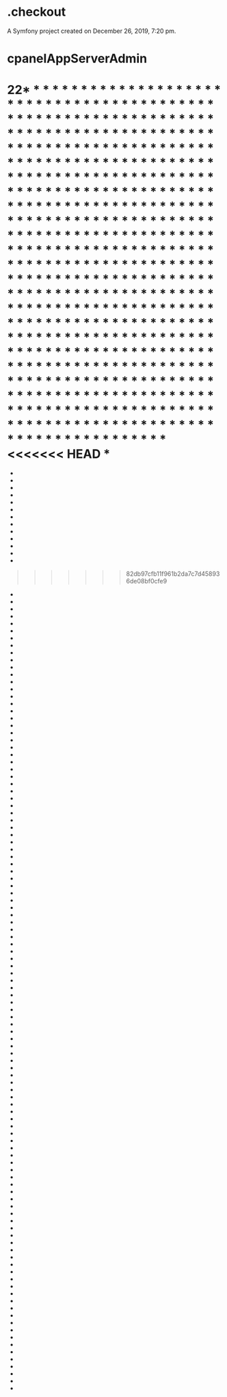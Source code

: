 .checkout
=========

A Symfony project created on December 26, 2019, 7:20 pm.
# cpanelAppServerAdmin

22* 
 * 
 * 
 * 
 * 
 * 
 * 
 * 
 * 
 * 
 * 
 * 
 * 
 * 
 * 
 * 
 * 
 * 
 * 
 * 
 * 
 * 
 * 
 * 
 * 
 * 
 * 
 * 
 * 
 * 
 * 
 * 
 * 
 * 
 * 
 * 
 * 
 * 
 * 
 * 
 * 
 * 
 * 
 * 
 * 
 * 
 * 
 * 
 * 
 * 
 * 
 * 
 * 
 * 
 * 
 * 
 * 
 * 
 * 
 * 
 * 
 * 
 * 
 * 
 * 
 * 
 * 
 * 
 * 
 * 
 * 
 * 
 * 
 * 
 * 
 * 
 * 
 * 
 * 
 * 
 * 
 * 
 * 
 * 
 * 
 * 
 * 
 * 
 * 
 * 
 * 
 * 
 * 
 * 
 * 
 * 
 * 
 * 
 * 
 * 
 * 
 * 
 * 
 * 
 * 
 * 
 * 
 * 
 * 
 * 
 * 
 * 
 * 
 * 
 * 
 * 
 * 
 * 
 * 
 * 
 * 
 * 
 * 
 * 
 * 
 * 
 * 
 * 
 * 
 * 
 * 
 * 
 * 
 * 
 * 
 * 
 * 
 * 
 * 
 * 
 * 
 * 
 * 
 * 
 * 
 * 
 * 
 * 
 * 
 * 
 * 
 * 
 * 
 * 
 * 
 * 
 * 
 * 
 * 
 * 
 * 
 * 
 * 
 * 
 * 
 * 
 * 
 * 
 * 
 * 
 * 
 * 
 * 
 * 
 * 
 * 
 * 
 * 
 * 
 * 
 * 
 * 
 * 
 * 
 * 
 * 
 * 
 * 
 * 
 * 
 * 
 * 
 * 
 * 
 * 
 * 
 * 
 * 
 * 
 * 
 * 
 * 
 * 
 * 
 * 
 * 
 * 
 * 
 * 
 * 
 * 
 * 
 * 
 * 
 * 
 * 
 * 
 * 
 * 
 * 
 * 
 * 
 * 
 * 
 * 
 * 
 * 
 * 
 * 
 * 
 * 
 * 
 * 
 * 
 * 
 * 
 * 
 * 
 * 
 * 
 * 
 * 
 * 
 * 
 * 
 * 
 * 
 * 
 * 
 * 
 * 
 * 
 * 
 * 
 * 
 * 
 * 
 * 
 * 
 * 
 * 
 * 
 * 
 * 
 * 
 * 
 * 
 * 
 * 
 * 
 * 
 * 
 * 
 * 
 * 
 * 
 * 
 * 
 * 
 * 
 * 
 * 
 * 
 * 
 * 
 * 
 * 
 * 
 * 
 * 
 * 
 * 
 * 
 * 
 * 
 * 
 * 
 * 
 * 
 * 
 * 
 * 
 * 
 * 
 * 
 * 
 * 
 * 
 * 
 * 
 * 
 * 
 * 
 * 
 * 
 * 
 * 
 * 
 * 
 * 
 * 
 * 
 * 
 * 
 * 
 * 
 * 
 * 
 * 
 * 
 * 
 * 
 * 
 * 
 * 
 * 
 * 
 * 
 * 
 * 
 * 
 * 
 * 
 * 
 * 
 * 
 * 
 * 
 * 
 * 
 * 
 * 
 * 
 * 
 * 
 * 
 * 
 * 
 * 
 * 
 * 
 * 
 * 
 * 
 * 
 * 
 * 
 * 
 * 
 * 
 * 
 * 
 * 
 * 
 * 
 * 
 * 
 * 
 * 
 * 
 * 
 * 
 * 
 * 
 * 
 * 
 * 
 * 
 * 
 * 
 * 
 * 
 * 
 * 
 * 
 * 
 * 
 * 
 * 
 * 
 * 
 * 
 * 
 * 
 * 
 * 
 * 
 * 
 * 
 * 
 * 
 * 
 * 
 * 
 * 
 * 
 * 
 * 
 * 
 * 
 * 
*
*
*
*
*
*
*
*
*
*
*
*
*
*
*
*
*
*
*
*
*
*
*
*
*
*
*
*
*
*
*
*
*
 * 
 * 
 * 
 * 
 * 
 * 
 * 
 * 
 * 
 * 
 * 
 * 
 * 
 * 
 * 
 * 
 * 
 * 
 * 
 * 
 * 
 * 
 * 
 * 
 * 
 * 
 * 
 * 
 * 
 * 
 * 
 * 
 * 
 * 
 * 
 * 
 * 
 * 
 * 
 * 
 * 
 * 
 * 
 * 
 * 
 * 
 * 
 * 
 * 
 * 
 * 
 * 
 * 
 * 
 * 
 * 
 * 
 * 
 * 
 * 
 * 
 * 
 * 
 * 
 * 
 * 
 * 
 * 
 * 
 * 
 * 
 * 
 * 
 * 
 * 
 * 
 * 
 * 
 * 
 * 
 * 
 * 
 * 
 * 
 * 
 * 
 * 
 * 
 * 
 * 
<<<<<<< HEAD
 * 
=======
*
*
*
*
*
*
*
*
*
*
*
*
*
>>>>>>> 82db97cfb11f961b2da7c7d458936de08bf0cfe9
 * 
 * 
 * 
 * 
 * 
 * 
 * 
 * 
 * 
 * 
 * 
 * 
 * 
 * 
 * 
 * 
 * 
 * 
 * 
 * 
 * 
 * 
 * 
 * 
 * 
 * 
 * 
 * 
 * 
 * 
 * 
 * 
 * 
 * 
 * 
 * 
 * 
 * 
 * 
 * 
 * 
 * 
 * 
 * 
 * 
 * 
 * 
 * 
 * 
 * 
 * 
 * 
 * 
 * 
 * 
 * 
 * 
 * 
 * 
 * 
 * 
 * 
 * 
 * 
 * 
 * 
 * 
 * 
 * 
 * 
 * 
 * 
 * 
 * 
 * 
 * 
 * 
 * 
 * 
 * 
 * 
 * 
 * 
 * 
 * 
 * 
 * 
 * 
 * 
 * 
 * 
 * 
 * 
 * 
 * 
 * 
 * 
 * 
 * 
 * 
 * 
 * 
 * 
 * 
 * 
 * 
 * 
 * 
 * 
 * 
